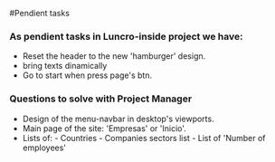 #Pendient tasks

### As pendient tasks in Luncro-inside project we have:

 - Reset the header to the new 'hamburger' design.
 - bring texts dinamically
 - Go to start when press page's btn.

 ### Questions to solve with Project Manager

 - Design of the menu-navbar in desktop's viewports.
 - Main page of the site: 'Empresas' or 'Inicio'.
 - Lists of:
        - Countries
        - Companies sectors list
        - List of 'Number of employees'

